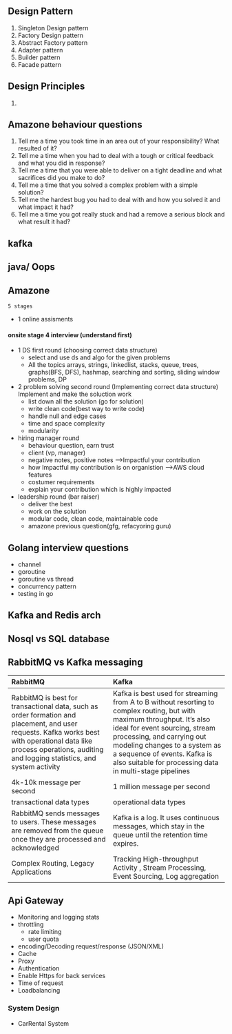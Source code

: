 ## Design Pattern
1. Singleton Design pattern
2. Factory Design pattern
3. Abstract Factory pattern
4. Adapter pattern 
5. Builder pattern
6. Facade pattern

## Design Principles
1. 

## Amazone behaviour questions
1. Tell me a time you took time in an area out of your responsibility? What resulted of it?
2. Tell me a time when you had to deal with a tough or critical feedback and what you did in response?
3. Tell me a time that you were able to deliver on a tight deadline and what sacrifices did you make to do?
4. Tell me a time that you solved a complex problem with a simple solution?
5. Tell me the hardest bug you had to deal with and how you solved it and what impact it had?
6. Tell me a time you got really stuck and had a remove a serious block and what result it had?

## kafka 








## java/ Oops



## Amazone 
    5 stages
- 1 online assisments
#### onsite stage 4 interview (understand first)
- 1 DS first round (choosing correct data structure)
    - select and use ds and algo for the given problems
    - All the topics arrays, strings, linkedlist, stacks, queue, trees, graphs(BFS, DFS), hashmap, searching and sorting, sliding window problems, DP
- 2 problem solving second round (Implementing correct data structure)
    Implement and make the soluction work
    - list down all the solution (go for solution)
    - write clean code(best way to write code)
    - handle null and edge cases
    - time and space complexity
    - modularity
- hiring manager round
    - behaviour question, earn trust
    - client (vp, manager)
    - negative notes, positive notes -->Impactful your contribution
    - how Impactful my contribution is on organistion -->AWS cloud features
    - costumer requirements
    - explain your contribution which is highly impacted
- leadership round (bar raiser)
    - deliver the best
    - work on the solution
    - modular code, clean code, maintainable code
    - amazone previous question(gfg, refacyoring guru)


## Golang interview questions
- channel
- goroutine
- goroutine vs thread
- concurrency pattern
- testing in go


## Kafka and Redis arch


## Nosql vs SQL database

## RabbitMQ vs Kafka messaging 

|  RabbitMQ    |  Kafka |
| :---          | :--- |
| RabbitMQ is best for transactional data, such as order formation and placement, and user requests. Kafka works best with operational data like process operations, auditing and logging statistics, and system activity | Kafka is best used for streaming from A to B without resorting to complex routing, but with maximum throughput. It’s also ideal for event sourcing, stream processing, and carrying out modeling changes to a system as a sequence of events. Kafka is also suitable for processing data in multi-stage pipelines |
| 4k-10k message per second | 1 million message per second |
|transactional data types | operational data types |
| RabbitMQ sends messages to users. These messages are removed from the queue once they are processed and acknowledged | Kafka is a log. It uses continuous messages, which stay in the queue until the retention time expires.|
| Complex Routing, Legacy Applications |Tracking High-throughput Activity , Stream Processing, Event Sourcing, Log aggregation|





## Api Gateway 
- Monitoring and logging stats 
- throttling
    - rate limiting
    - user quota
- encoding/Decoding request/response (JSON/XML)
- Cache
- Proxy
- Authentication
- Enable Https for back services
- Time of request
- Loadbalancing 



### System Design
- CarRental System